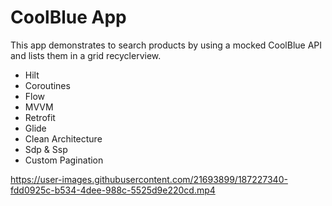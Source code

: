 # CoolBlue App

This app demonstrates to search products by using a mocked CoolBlue API and lists them in a grid recyclerview.

- Hilt
- Coroutines
- Flow
- MVVM
- Retrofit
- Glide
- Clean Architecture
- Sdp & Ssp
- Custom Pagination


https://user-images.githubusercontent.com/21693899/187227340-fdd0925c-b534-4dee-988c-5525d9e220cd.mp4

